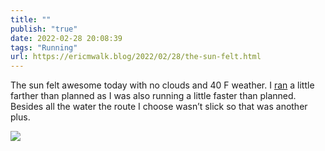 ```yaml
---
title: ""
publish: "true"
date: 2022-02-28 20:08:39
tags: "Running"
url: https://ericmwalk.blog/2022/02/28/the-sun-felt.html
---
```


The sun felt awesome today with no clouds and 40 F weather. I [ran](http://www.strava.com/activities/6753263717) a little farther than planned as I was also running a little faster than planned. Besides all the water the route I choose wasn’t slick so that was another plus.


![](https://ericmwalk.blog/uploads/2022/61097c1539.jpg)